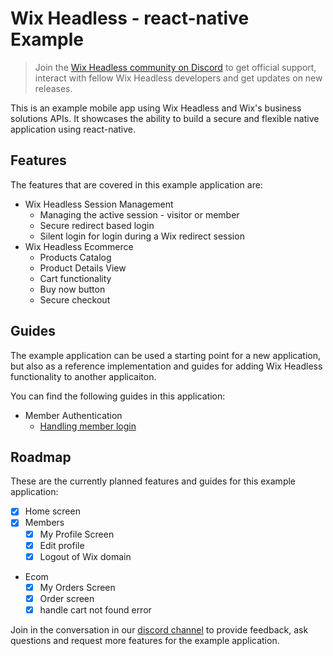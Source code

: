# Wix Headless - react-native Example

> Join the [Wix Headless community on Discord](https://discord.com/channels/773211030314418196/1090595348067655813) to get official support, interact with fellow Wix Headless developers and get updates on new releases.

This is an example mobile app using Wix Headless and Wix's business solutions APIs. It showcases the ability to build a secure and flexible native application using react-native.

## Features

The features that are covered in this example application are:

- Wix Headless Session Management
  - Managing the active session - visitor or member
  - Secure redirect based login
  - Silent login for login during a Wix redirect session
- Wix Headless Ecommerce
  - Products Catalog
  - Product Details View
  - Cart functionality
  - Buy now button
  - Secure checkout

## Guides

The example application can be used a starting point for a new application, but also as a reference implementation and guides for adding Wix Headless functionality to another applicaiton.

You can find the following guides in this application:

- Member Authentication
  - [Handling member login](./docs/handling_member_login.md)

## Roadmap

These are the currently planned features and guides for this example application:

- [X] Home screen
- [X] Members
  - [X] My Profile Screen
  - [X] Edit profile
  - [X] Logout of Wix domain
- Ecom
  - [X] My Orders Screen
  - [X] Order screen
  - [X] handle cart not found error

Join in the conversation in our [discord channel](https://discord.com/channels/773211030314418196/1090595348067655813) to provide feedback, ask questions and request more features for the example application.

